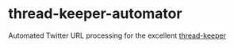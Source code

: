 # thread-keeper-automator
Automated Twitter URL processing for the excellent [thread-keeper](https://github.com/harvard-lil/thread-keeper)
